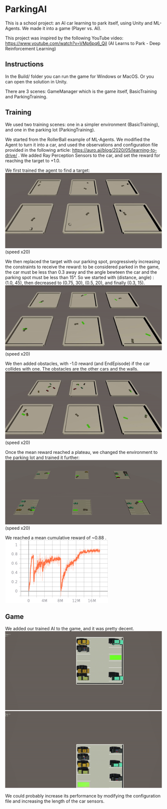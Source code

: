 # ParkingAI
This is a school project: an AI car learning to park itself, using Unity and ML-Agents. We made it into a game (Player vs. AI).

This project was inspired by the following YouTube video: https://www.youtube.com/watch?v=VMp6pq6_QjI (AI Learns to Park - Deep Reinforcement Learning)

## Instructions
In the Build/ folder you can run the game for Windows or MacOS. Or you can open the solution in Unity.

There are 3 scenes: GameManager which is the game itself, BasicTraining and ParkingTraining.

## Training
We used two training scenes: one in a simpler environment (BasicTraining), and one in the parking lot (ParkingTraining).

We started from the RollerBall example of ML-Agents. We modified the Agent to turn it into a car, and used the observations and configuration file provided in the following article: https://auro.ai/blog/2020/05/learning-to-drive/ . We added Ray Perception Sensors to the car, and set the reward for reaching the target to +1.0.

We first trained the agent to find a target:
![](/Media/target-training.gif)(speed x20)

We then replaced the target with our parking spot, progressively increasing the constraints to receive the reward: to be considered parked in the game, the car must be less than 0.3 away and the angle bewteen the car and the parking spot must be less than 15°. So we started with (distance, angle) : (1.0, 45), then decreased to  (0.75, 30), (0.5, 20), and finally (0.3, 15).
![](/Media/spot-training.gif)(speed x20)

We then added obstacles, with -1.0 reward (and EndEpisode) if the car collides with one. The obstacles are the other cars and the walls.
![](/Media/obstacles-training.gif)(speed x20)

Once the mean reward reached a plateau, we changed the environment to the parking lot and trained it further:
![](/Media/parking-training.gif)(speed x20)

We reached a mean cumulative reward of ~0.88 .
![](/Media/environment-cumulative-reward.png)

## Game
We added our trained AI to the game, and it was pretty decent.
![](/Media/game-1.gif)
![](/Media/game-2.gif)

We could probably increase its performance by modifying the configuration file and increasing the length of the car sensors.
